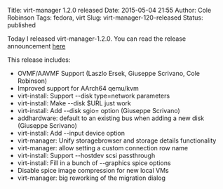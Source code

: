 Title: virt-manager 1.2.0 released
Date: 2015-05-04 21:55
Author: Cole Robinson
Tags: fedora, virt
Slug: virt-manager-120-released
Status: published

Today I released virt-manager-1.2.0. You can read the release announcement [here](https://www.redhat.com/archives/virt-tools-list/2015-May/msg00010.html)

This release includes:

-   OVMF/AAVMF Support (Laszlo Ersek, Giuseppe Scrivano, Cole Robinson)
-   Improved support for AArch64 qemu/kvm
-   virt-install: Support --disk type=network parameters
-   virt-install: Make --disk $URL just work
-   virt-install: Add --disk sgio= option (Giuseppe Scrivano)
-   addhardware: default to an existing bus when adding a new disk (Giuseppe Scrivano)
-   virt-install: Add --input device option
-   virt-manager: Unify storagebrowser and storage details functionality
-   virt-manager: allow setting a custom connection row name
-   virt-install: Support --hostdev scsi passthrough
-   virt-install: Fill in a bunch of --graphics spice options
-   Disable spice image compression for new local VMs
-   virt-manager: big reworking of the migration dialog
